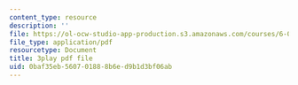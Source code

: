 ```yaml
---
content_type: resource
description: ''
file: https://ol-ocw-studio-app-production.s3.amazonaws.com/courses/6-004-computation-structures-spring-2017/0baf35eb560701888b6ed9b1d3bf06ab_usMPXTDOIn0.pdf
file_type: application/pdf
resourcetype: Document
title: 3play pdf file
uid: 0baf35eb-5607-0188-8b6e-d9b1d3bf06ab
---
```

